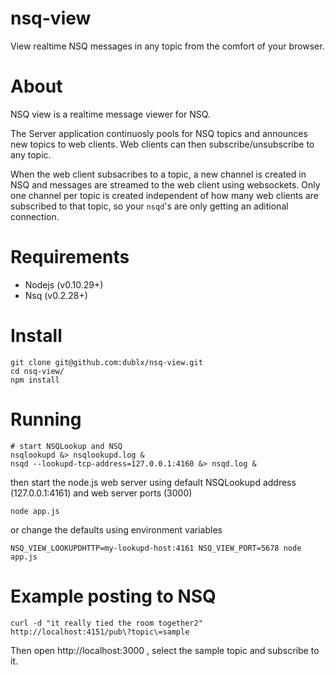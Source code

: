 nsq-view
========

View realtime NSQ messages in any topic from the comfort of your browser.


# About
NSQ view is a realtime message viewer for NSQ. 

The Server application continuosly pools for NSQ topics and announces new topics to web clients. Web clients can then subscribe/unsubscribe to any topic. 

When the web client subsacribes to a topic, a new channel is created in NSQ and messages are streamed to the web client using websockets. Only one channel per topic is created independent of how many web clients are subscribed to that topic, so your ```nsqd```'s are only getting an aditional connection.

# Requirements
* Nodejs (v0.10.29+)
* Nsq (v0.2.28+)

# Install
```shell
git clone git@github.com:dublx/nsq-view.git
cd nsq-view/
npm install
```

# Running
```shell
# start NSQLookup and NSQ
nsqlookupd &> nsqlookupd.log &
nsqd --lookupd-tcp-address=127.0.0.1:4160 &> nsqd.log &
```
then start the node.js web server using default NSQLookupd address (127.0.0.1:4161) and web server ports (3000)
```shell
node app.js
```
or change the defaults using environment variables
```shell
NSQ_VIEW_LOOKUPDHTTP=my-lookupd-host:4161 NSQ_VIEW_PORT=5678 node app.js
```

# Example posting to NSQ
```
curl -d "it really tied the room together2" http://localhost:4151/pub\?topic\=sample
```
Then open http://localhost:3000 , select the sample topic and subscribe to it.
